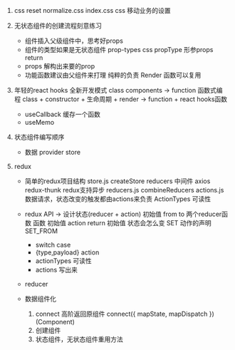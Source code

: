 1. css reset
    normalize.css
    index.css css 移动业务的设置

2. 无状态组件的创建流程刻意练习
    - 组件插入父级组件中，思考好props
    - 组件的类型如果是无状态组件
        prop-types css propType
        形参props
        return
    - props 解构出来要的prop
    - 功能函数建议由父组件来打理
        纯粹的负责 Render
        函数可以复用

3. 年轻的react hooks 全新开发模式
    class components -> function
    函数式编程
    class + constructor + 生命周期 + render -> function + react hooks函数
    - useCallback 缓存一个函数
    - useMemo

4. 状态组件编写顺序
    - 数据 provider store

5. redux
    - 简单的redux项目结构
        store.js createStore reducers
            中间件 axios redux-thunk redux支持异步
        reducers.js combineReducers
        actions.js 数据请求，状态改变的触发都由actions来负责
            ActionTypes 可读性
    - redux API -> 设计状态(reducer + action)
        初始值 from to 两个reducer函数
        函数 初始值 action return 初始值
        状态会怎么变 SET 动作的声明 SET_FROM
        - switch case
        - {type,payload} action
        - actionTypes 可读性
        - actions 写出来
    - reducer 

    - 数据组件化
        1. connect 高阶返回原组件
            connect({
                mapState,
                mapDispatch
            })(Component)
        2. 创建组件
        3. 状态组件，无状态组件重用方法
